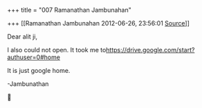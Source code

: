 +++
title = "007 Ramanathan Jambunahan"

+++
[[Ramanathan Jambunahan	2012-06-26, 23:56:01 [Source](https://groups.google.com/g/samskrita/c/J0vd8aysquI)]]



Dear alit ji,

  

I also could not open. It took me to<https://drive.google.com/start?authuser=0#home>

  

It is just google home.

  

-Jambunathan




